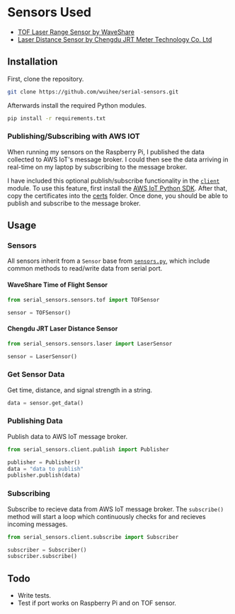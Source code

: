 # Sensors Used

- [TOF Laser Range Sensor by WaveShare](https://www.waveshare.com/tof-laser-range-sensor.htm)
- [Laser Distance Sensor by Chengdu JRT Meter Technology Co. Ltd](https://www.alibaba.com/product-detail/Laser-Distance-Measuring-Device-100m-Chip_1600877291661.html?spm=a2700.shop_plgr.41413.11.4f9474e2pi4SXS)

## Installation

First, clone the repository.

```bash
git clone https://github.com/wuihee/serial-sensors.git
```

Afterwards install the required Python modules.

```bash
pip install -r requirements.txt
```

### Publishing/Subscribing with AWS IOT

When running my sensors on the Raspberry Pi, I published the data collected to AWS IoT's message broker. I could then see the data arriving in real-time on my laptop by subscribing to the message broker.

I have included this optional publish/subscribe functionality in the [`client`](./serial_sensors/client/) module. To use this feature, first install the [AWS IoT Python SDK](https://docs.aws.amazon.com/iot/latest/developerguide/iot-sdks.html). After that, copy the certificates into the [certs](./certs/) folder. Once done, you should be able to publish and subscribe to the message broker.

## Usage

### Sensors

All sensors inherit from a `Sensor` base from [`sensors.py`](./serial_sensors/sensors/sensor.py), which include common methods to read/write data from serial port.

#### WaveShare Time of Flight Sensor

```python
from serial_sensors.sensors.tof import TOFSensor

sensor = TOFSensor()
```

#### Chengdu JRT Laser Distance Sensor

```python
from serial_sensors.sensors.laser import LaserSensor

sensor = LaserSensor()
```

### Get Sensor Data

Get time, distance, and signal strength in a string.

```python
data = sensor.get_data()
```

### Publishing Data

Publish data to AWS IoT message broker.

```python
from serial_sensors.client.publish import Publisher

publisher = Publisher()
data = "data to publish"
publisher.publish(data)
```

### Subscribing

Subscribe to recieve data from AWS IoT message broker. The `subscribe()` method will start a loop which continuously checks for and recieves incoming messages.

```python
from serial_sensors.client.subscribe import Subscriber

subscriber = Subscriber()
subscriber.subscribe()
```

## Todo

- Write tests.
- Test if port works on Raspberry Pi and on TOF sensor.

